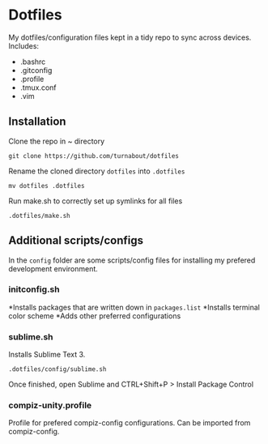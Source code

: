 # Dotfiles

My dotfiles/configuration files kept in a tidy repo to sync across devices. Includes:

* .bashrc
* .gitconfig
* .profile
* .tmux.conf
* .vim



## Installation

Clone the repo in ~ directory 

```
git clone https://github.com/turnabout/dotfiles
```


Rename the cloned directory `dotfiles` into `.dotfiles`

```
mv dotfiles .dotfiles
```


Run make.sh to correctly set up symlinks for all files

```
.dotfiles/make.sh
```



## Additional scripts/configs

In the `config` folder are some scripts/config files for installing my prefered development environment.



### initconfig.sh

*Installs packages that are written down in `packages.list`
*Installs terminal color scheme
*Adds other preferred configurations



### sublime.sh

Installs Sublime Text 3.
```
.dotfiles/config/sublime.sh
```
Once finished, open Sublime and CTRL+Shift+P > Install Package Control



### compiz-unity.profile

Profile for prefered compiz-config configurations. Can be imported from compiz-config.